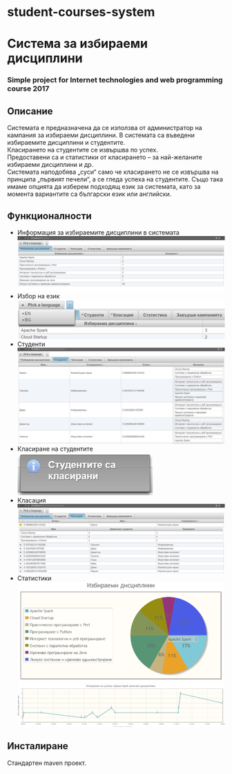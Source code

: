 # student-courses-system
# Система за избираеми дисциплини
### Simple project for Internet technologies and web programming course 2017

##   Описание
Системата е предназначена да се използва от администратор на кампания за избираеми дисциплини. В системата са въведени избираемите дисциплини и студентите. <br/>
Класирането на студентите се извършва по успех. <br/>
Предоставени са и статистики от класирането – за най-желаните избираеми дисциплини и др. <br/>
Системата наподобява „суси“ само че класирането не се извършва на принципа „първият печели“, а се гледа успеха на студентите. Също така имаме опцията да изберем подходящ език за системата, като за момента вариантите са български език или английски.

## Функционалности
* Информация за избираемите дисциплини в системата
![Alt text](demo/courses.png?raw=true "Courses")
* Избор на език
![Alt text](demo/language.png?raw=true "Languages support")
* Студенти
![Alt text](demo/students.png?raw=true "students")
* Класиране на студентите
![Alt text](demo/eval.png?raw=true "Evaluation")
* Класация
![Alt text](demo/ranks.png?raw=true "Ranking")
* Статистики
![Alt text](demo/stat1.png?raw=true "Stats")
![Alt text](demo/stat2.png?raw=true "Stats")

## Инсталиране
Стандартен maven проект.
